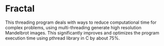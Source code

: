 # Fractal

This threading program deals with ways to reduce computational time for complex problems, using multi-threading generate high resolution Mandelbrot images. This significantly improves and optimizes the program execution time using pthread library in C by about 75%.
